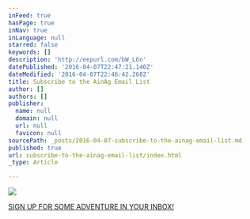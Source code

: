 ```yaml
---
inFeed: true
hasPage: true
inNav: true
inLanguage: null
starred: false
keywords: []
description: 'http://eepurl.com/bW_L6n'
datePublished: '2016-04-07T22:47:21.140Z'
dateModified: '2016-04-07T22:46:42.268Z'
title: Subscribe to the AinAg Email List
author: []
authors: []
publisher:
  name: null
  domain: null
  url: null
  favicon: null
sourcePath: _posts/2016-04-07-subscribe-to-the-ainag-email-list.md
published: true
url: subscribe-to-the-ainag-email-list/index.html
_type: Article

---
```

![](https://the-grid-user-content.s3-us-west-2.amazonaws.com/3926a822-a25c-4d87-81e1-fb06ec56be59.jpg)

[SIGN UP FOR SOME ADVENTURE IN YOUR INBOX!][0]

[0]: http://eepurl.com/bW_L6n